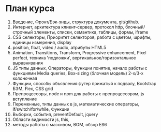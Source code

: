 <h1>План курса</h1>

<ol>
<li>
    Введение,
    Фронт/Бэк-энды,
    структура документа,
    git/github.
</li>
<li>
    Интернет, архитектура клиент-сервер, протокол http,
    блочный/строчный элементы, списки, семантика,
    таблицы, формы, iframe
</li>
<li>
    CSS селекторы,
    Приоритет селекторов,
    работа с цветом,
    шрифты, единицы измерения, display
</li>
<li>
    position, 
    float, 
    video / audio, 
    атрибуты HTML5
</li>
<li>
    Animation,
    Transitions,
    Transform,
    Progressive enhancement,
    Pixel perfect, техника 'подложки',
    вертикальное/горизонтальное выравнивания
</li>
<li>
    JS типы данных,
    Операторы,
    Функции понятие, начало работы с функциями
    Media queries,
    Box-sizing (блочная модель)
    2-х/3-х колоночная
</li>
<li>
    Функции, способы объявления
    футер прижатый к подвалу,
    Bootstrap
    БЭМ,
    Flex,
    CSS grid
</li>
<li>
    Препроцессоры,
    node и npm для работы с препроцессором,
    js вступление
</li>
<li>
    Переменные, типы данных в js, математические операторы, if/switch/for/while, Функции
</li>
<li>
    Выборки, события, preventDefault, jquery
</li>
<li>
    Области видимости js, this,
</li>
<li>
   методы работы с массивом, BOM, обзор ES6
</li>
</ol>